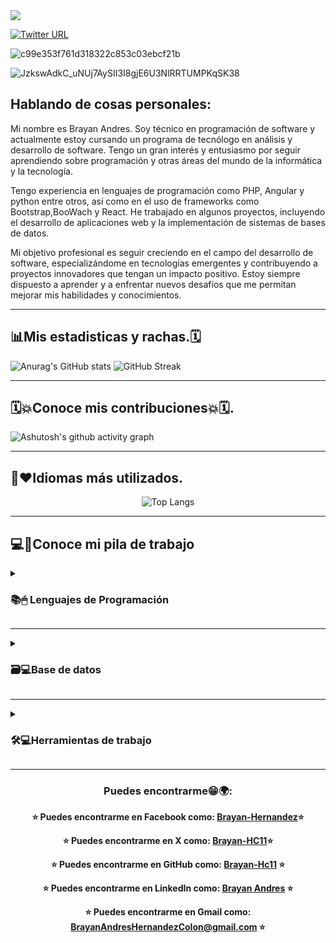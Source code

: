 <img src="https://komarev.com/ghpvc/?username=Brayan-Hc11&color=blue">

[![Twitter URL](https://img.shields.io/twitter/url?color=blue&label=twitter&logo=twitter&url=https%3A%2F%2Ftwitter.com%2FBrayan_HC11)](https://twitter.com/Brayan_HC11?tab=followers)


<!--[![GitHub followers](https://img.shields.io/github/followers/Brayan-Hc11.svg?style=social&label=Follow)](https://github.com/Brayan-Hc11?tab=followers)-->


![c99e353f761d318322c853c03ebcf21b](https://user-images.githubusercontent.com/118775234/233747561-7f1f6ab3-1ee1-4ea3-aef6-9404cd78d0e1.gif)

![JzkswAdkC_uNUj7AySII3I8gjE6U3NlRRTUMPKqSK38](https://user-images.githubusercontent.com/118775234/208208524-a67a73d2-8cb4-49a2-9887-b3308eec045f.gif)

## Hablando de cosas personales:

Mi nombre es Brayan Andres. Soy técnico en programación de software y actualmente estoy cursando un programa de tecnólogo en análisis y desarrollo de software. Tengo un gran interés y entusiasmo por seguir aprendiendo sobre programación y otras áreas del mundo de la informática y la tecnología.

Tengo experiencia en lenguajes de programación como PHP, Angular y python entre otros, así como en el uso de frameworks como Bootstrap,BooWach y React. He trabajado en algunos proyectos, incluyendo el desarrollo de aplicaciones web y la implementación de sistemas de bases de datos.

Mi objetivo profesional es seguir creciendo en el campo del desarrollo de software, especializándome en tecnologías emergentes y contribuyendo a proyectos innovadores que tengan un impacto positivo. Estoy siempre dispuesto a aprender y a enfrentar nuevos desafíos que me permitan mejorar mis habilidades y conocimientos.

----

## 📊Mis estadisticas y rachas.🗓
  ![Anurag's GitHub stats](https://github-readme-stats.vercel.app/api?username=Brayan-Hc11&show_icons=true&theme=radical)
  ![GitHub Streak](https://streak-stats.demolab.com/?user=Brayan-Hc11&show_icons=true&theme=radical)

----

## 🗓💥Conoce mis contribuciones💥🗓.
 ![Ashutosh's github activity graph](https://github-readme-activity-graph.vercel.app/graph?username=Brayan-Hc11&theme=dracula)

----
## 👾❤Idiomas más utilizados.

<div align="center">
 
<!--![Top Langs](https://github-readme-stats.vercel.app/api/top-langs/?username=Brayan-Hc11&langs_count=100&show_icons=true&theme=radical)-->
![Top Langs](https://github-readme-stats.vercel.app/api/top-langs/?username=Brayan-Hc11&layout=compact&show_icons=true&theme=radical)
</div>

----

## 💻💼Conoce mi pila de trabajo

<details>
<summary>
 
  ### 📚🖱 Lenguajes de Programación
</summary>

### ⭐️Lenguajes orientados a la programación⭐️

<ol class="list-group list-group-numbered">
  <li class="list-group-item">JavaScript</li>
  <li class="list-group-item">PHP</li>
  <li class="list-group-item">PYTHON</li>
</ol>

### ⭐️Lenguajes orientados al marcado⭐️

<ol class="list-group list-group-numbered">
  <li class="list-group-item">HTML</li>
  <li class="list-group-item">MarkDown</li>
</ol>

### ⭐️Lenguajes orientados al estilo⭐️
<ol class="list-group list-group-numbered">
  <li class="list-group-item">CSS</li>
</ol>

### ⭐️Lenguajes orientados a consultas⭐️
<ol class="list-group list-group-numbered">
  <li class="list-group-item">SQL</li>
</ol>

</details>

----

<details>
<summary>

### 🗃💻Base de datos
</summary>

### ⭐️Habilidades con la base de datos⭐️

1. **Base de datos relacionales:**
    1. MySQL
    2. PostgreSQL

2. **Base de datos no relacionales:**
   1. MongoDB
      
### ⭐️Manejo y Análisis de datos⭐️

1. Azure SQL
2. Azure PostgreSQL
3. Access SQL
4. Excel

### ⭐️Administrador de base de datos⭐️

1. **Servidor de desarrollador local:**
   1. XAMPP
   2. WampServer

2. **Sistemas de gestión de base de datos:**
   1. PostgreSQL
   2. MongoDB

3. **Herramientas de base de datos de escritorio:**
   1. Microsoft Access
   2. Microsoft Excel 

</details>

---

<details>
<summary>

 ### 🛠💻Herramientas de trabajo
</summary>

### ⭐️Herramientas con las que trabajo⭐️

1. **Entornos de Desarrollo Integrado (IDE):**
   1. Sublime
   2. VS Code
   3. Android Studio
   
2. **Servidores de desarrollo local:**
   1. WampServer
   2. XAMPP
      
3. **Gestión de versiones y repositorios:**
   1. GitHub
   2. Git
   
4. **Herramientas de línea de comandos y utilidades:**
   1. CMD
   
5. **Almacenamiento y colaboración:**
   1. OneDrive

     
6. **Productividad y presentaciones:**
   1. PowerPoint
   2. Excel
   3. Work

8. **Herramientas de desarrollo y pruebas:**
   1. Postman
   2. Insomnia

### ⭐️Habilidades que he desarrollado⭐️

1. **Aplicación de APA:** Refiriéndote a la aplicación del estilo de cita APA, utilizado comúnmente en la redacción académica y científica.
2. **Metodología BEM:** Refiere a Block Element Modifier, una metodología para escribir CSS más estructurado y mantenible.
3. **Abreviación Emmet:** Una técnica para acelerar la escritura de código HTML y CSS mediante abreviaturas y expansiones automáticas.
4. **Testing de software:** La capacidad de realizar pruebas y aseguramiento de calidad en aplicaciones de software.
5. **Desarrollo web:**
   1. HTML, CSS (incluyendo SASS), JavaScript (incluyendo DOM).
   2. Programación Orientada a Objetos (POO) en PHP.
   3. Diseño web: Habilidades en diseño gráfico orientado a interfaces de usuario web.
4. **Consola de comandos:** Habilidades en el uso de la consola de comandos para realizar tareas administrativas y de desarrollo.

### ⭐FRAMEWORK con los que he trabajado⭐️

1. **React:** Un framework de JavaScript de código abierto mantenido por Facebook para construir interfaces de usuario.
2. **Angular:** Un framework de desarrollo de aplicaciones web y móviles basado en TypeScript, mantenido por Google.
3. **Bootstrap:** Un framework de front-end de código abierto para diseño web responsivo y desarrollo rápido de prototipos.
4. **Bootswatch:** Una colección de temas gratuitos para Bootstrap, que proporciona estilos adicionales y personalizaciones predefinidas.

### ⭐️Marco de desarrollo⭐️

1. **React Native:** Un framework de código abierto que permite desarrollar aplicaciones móviles nativas para iOS y Android utilizando JavaScript y React.
2. **API:** Aunque "API" por sí solo no es un framework de desarrollo, se refiere a interfaces de programación de aplicaciones que permiten la comunicación entre diferentes componentes de software. Las API son fundamentales para el desarrollo de aplicaciones modernas, ya que facilitan la integración de servicios y datos entre sistemas diversos.

### ⭐️Estilos de arquitectura⭐️

1. **API REST:** Representa un estilo arquitectónico para el diseño de servicios web que utiliza HTTP y principios RESTful (Representational State Transfer) para crear interfaces uniformes y escalables entre sistemas distribuidos. Este estilo promueve la interoperabilidad entre diferentes sistemas y permite la construcción de APIs flexibles y fáciles de mantener.

</details>

----

<div align="center">
 
### Puedes encontrarme😁🌍:

**⭐️ Puedes encontrarme en Facebook como: [Brayan-Hernandez](https://www.facebook.com/profile.php?id=100028934001640)⭐️**

**⭐️ Puedes encontrarme en X como: [Brayan-HC11](https://twitter.com/Brayan_HC11)⭐️**

**⭐️  Puedes encontrarme en GitHub como: [Brayan-Hc11](https://github.com/Brayan-Hc11) ⭐️**

**⭐️  Puedes encontrarme en LinkedIn como: [Brayan Andres](https://www.linkedin.com/in/brayan-andres-hernandez-colon-319443251/) ⭐️**

**⭐️  Puedes encontrarme en Gmail como: BrayanAndresHernandezColon@gmail.com ⭐️**

</div>


